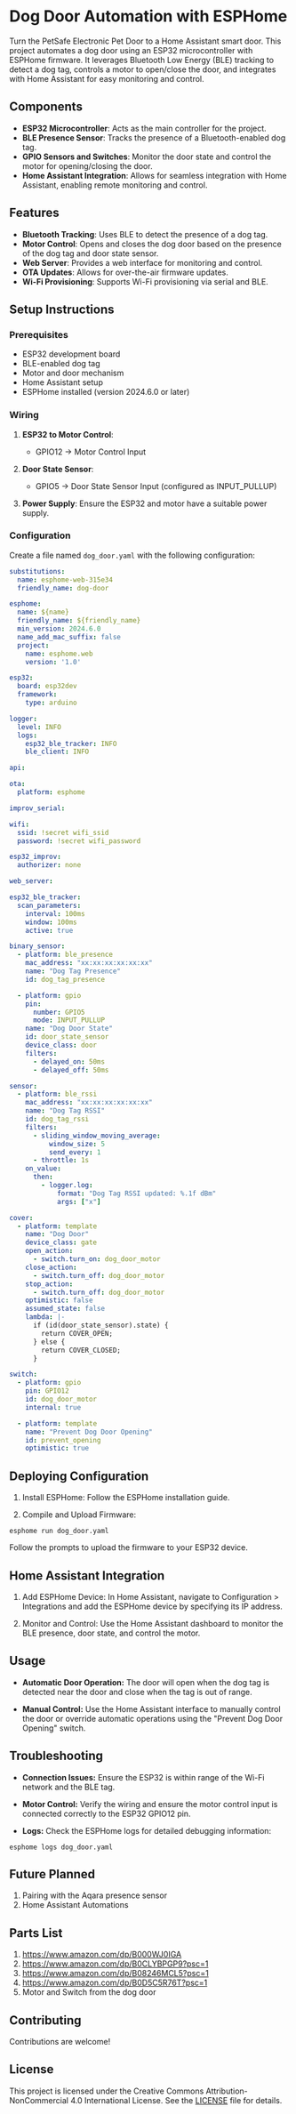 # Dog Door Automation with ESPHome
Turn the PetSafe Electronic Pet Door to a Home Assistant smart door.
This project automates a dog door using an ESP32 microcontroller with ESPHome firmware. It leverages Bluetooth Low Energy (BLE) tracking to detect a dog tag, controls a motor to open/close the door, and integrates with Home Assistant for easy monitoring and control.

## Components

- **ESP32 Microcontroller**: Acts as the main controller for the project.
- **BLE Presence Sensor**: Tracks the presence of a Bluetooth-enabled dog tag.
- **GPIO Sensors and Switches**: Monitor the door state and control the motor for opening/closing the door.
- **Home Assistant Integration**: Allows for seamless integration with Home Assistant, enabling remote monitoring and control.

## Features

- **Bluetooth Tracking**: Uses BLE to detect the presence of a dog tag.
- **Motor Control**: Opens and closes the dog door based on the presence of the dog tag and door state sensor.
- **Web Server**: Provides a web interface for monitoring and control.
- **OTA Updates**: Allows for over-the-air firmware updates.
- **Wi-Fi Provisioning**: Supports Wi-Fi provisioning via serial and BLE.

## Setup Instructions

### Prerequisites

- ESP32 development board
- BLE-enabled dog tag
- Motor and door mechanism
- Home Assistant setup
- ESPHome installed (version 2024.6.0 or later)

### Wiring

1. **ESP32 to Motor Control**:
   - GPIO12 -> Motor Control Input

2. **Door State Sensor**:
   - GPIO5 -> Door State Sensor Input (configured as INPUT_PULLUP)

3. **Power Supply**: Ensure the ESP32 and motor have a suitable power supply.

### Configuration

Create a file named `dog_door.yaml` with the following configuration:

```yaml
substitutions:
  name: esphome-web-315e34
  friendly_name: dog-door

esphome:
  name: ${name}
  friendly_name: ${friendly_name}
  min_version: 2024.6.0
  name_add_mac_suffix: false
  project:
    name: esphome.web
    version: '1.0'

esp32:
  board: esp32dev
  framework:
    type: arduino

logger:
  level: INFO
  logs:
    esp32_ble_tracker: INFO
    ble_client: INFO

api:

ota:
  platform: esphome

improv_serial:

wifi:
  ssid: !secret wifi_ssid
  password: !secret wifi_password

esp32_improv:
  authorizer: none

web_server:

esp32_ble_tracker:
  scan_parameters:
    interval: 100ms
    window: 100ms
    active: true

binary_sensor:
  - platform: ble_presence
    mac_address: "xx:xx:xx:xx:xx:xx"
    name: "Dog Tag Presence"
    id: dog_tag_presence

  - platform: gpio
    pin: 
      number: GPIO5
      mode: INPUT_PULLUP
    name: "Dog Door State"
    id: door_state_sensor
    device_class: door
    filters:
      - delayed_on: 50ms
      - delayed_off: 50ms

sensor:
  - platform: ble_rssi
    mac_address: "xx:xx:xx:xx:xx:xx"
    name: "Dog Tag RSSI"
    id: dog_tag_rssi
    filters:
      - sliding_window_moving_average:
          window_size: 5
          send_every: 1
      - throttle: 1s
    on_value:
      then:
        - logger.log:
            format: "Dog Tag RSSI updated: %.1f dBm"
            args: ["x"]

cover:
  - platform: template
    name: "Dog Door"
    device_class: gate
    open_action:
      - switch.turn_on: dog_door_motor
    close_action:
      - switch.turn_off: dog_door_motor
    stop_action:
      - switch.turn_off: dog_door_motor
    optimistic: false
    assumed_state: false
    lambda: |-
      if (id(door_state_sensor).state) {
        return COVER_OPEN;
      } else {
        return COVER_CLOSED;
      }

switch:
  - platform: gpio
    pin: GPIO12
    id: dog_door_motor
    internal: true

  - platform: template
    name: "Prevent Dog Door Opening"
    id: prevent_opening
    optimistic: true
```
## Deploying Configuration
1. Install ESPHome:
Follow the ESPHome installation guide.

2. Compile and Upload Firmware:

```esphome run dog_door.yaml```

Follow the prompts to upload the firmware to your ESP32 device.

## Home Assistant Integration
1. Add ESPHome Device:
In Home Assistant, navigate to Configuration > Integrations and add the ESPHome device by specifying its IP address.

2. Monitor and Control:
Use the Home Assistant dashboard to monitor the BLE presence, door state, and control the motor.

## Usage
- **Automatic Door Operation:**
The door will open when the dog tag is detected near the door and close when the tag is out of range.

- **Manual Control:**
Use the Home Assistant interface to manually control the door or override automatic operations using the "Prevent Dog Door Opening" switch.

## Troubleshooting
- **Connection Issues:**
Ensure the ESP32 is within range of the Wi-Fi network and the BLE tag.

- **Motor Control:**
Verify the wiring and ensure the motor control input is connected correctly to the ESP32 GPIO12 pin.

- **Logs:**
Check the ESPHome logs for detailed debugging information:


```esphome logs dog_door.yaml```

## Future Planned
1. Pairing with the Aqara presence sensor
2. Home Assistant Automations

## Parts List
1. https://www.amazon.com/dp/B000WJ0IGA
2. https://www.amazon.com/dp/B0CLYBPGP9?psc=1
3. https://www.amazon.com/dp/B08246MCL5?psc=1
4. https://www.amazon.com/dp/B0D5C5R76T?psc=1
5. Motor and Switch from the dog door


## Contributing
Contributions are welcome!

## License
This project is licensed under the Creative Commons Attribution-NonCommercial 4.0 International License. See the [LICENSE](LICENSE) file for details.

